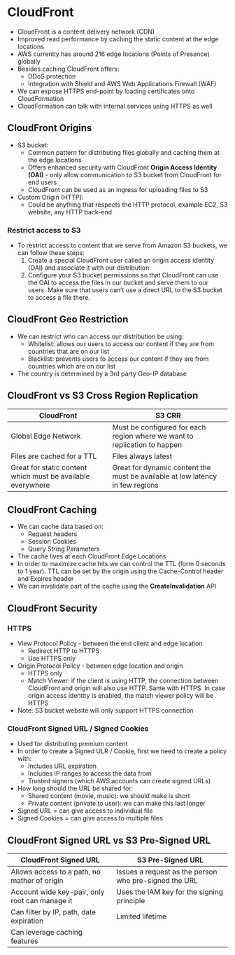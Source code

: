 # CloudFront

- CloudFront is a content delivery network (CDN)
- Improved read performance by caching the static content at the edge locations
- AWS currently has around 216 edge locations (Points of Presence) globally
- Besides caching CloudFront offers:
    - DDoS protection
    - Integration with Shield and AWS Web Applications Firewall (WAF)
- We can expose HTTPS end-point by loading certificates onto CloudFormation
- CloudFormation can talk with internal services using HTTPS as well

## CloudFront Origins

- S3 bucket:
    - Common pattern for distributing files globally and caching them at the edge locations
    - Offers enhanced security with CloudFront **Origin Access Identity (OAI)** - only allow communication to S3 bucket from CloudFront for end users
    - CloudFront can be used as an ingress for uploading files to S3
- Custom Origin (HTTP):
    - Could be anything that respects the HTTP protocol, example EC2, S3 website, any HTTP back-end

### Restrict access to S3

- To restrict access to content that we serve from Amazon S3 buckets, we can follow these steps:
    1. Create a special CloudFront user called an origin access identity (OAI) and associate it with our distribution.
    2. Configure your S3 bucket permissions so that CloudFront can use the OAI to access the files in our bucket and serve them to our users. Make sure that users can’t use a direct URL to the S3 bucket to access a file there.

## CloudFront Geo Restriction

- We can restrict who can access our distribution be using:
    - Whitelist: allows our users to access our content if they are from countries that are on our list
    - Blacklist: prevents users to access our content if they are from countries which are on our list
- The country is determined by a 3rd party Geo-IP database

## CloudFront vs S3 Cross Region Replication

|CloudFront                                                   | S3 CRR                                                                        |
|-------------------------------------------------------------|-------------------------------------------------------------------------------|
| Global Edge Network                                         | Must be configured for each region where we want to replication to happen     |
| Files are cached for a TTL                                  | Files always latest                                                           |
| Great for static content which must be available everywhere | Great for dynamic content the must be available at low latency in few regions |

## CloudFront Caching

- We can cache data based on:
    - Request headers
    - Session Cookies
    - Query String Parameters
- The cache lives at each CloudFront Edge Locations
- In order to maximize cache hits we can control the TTL (form 0 seconds to 1 year). TTL can be set by the origin using the Cache-Control header and Expires header
- We can invalidate part of the cache using the **CreateInvalidation** API

## CloudFront Security

### HTTPS

- View Protocol Policy - between the end client and edge location
    - Redirect HTTP to HTTPS
    - Use HTTPS only
- Origin Protocol Policy - between edge location and origin
    - HTTPS only
    - Match Viewer: if the client is using HTTP, the connection between CloudFront and origin will also use HTTP. Same with HTTPS. In case origin access identity is enabled, the match viewer policy will be HTTPS
- Note: S3 bucket website will only support HTTPS connection

### CloudFront Signed URL / Signed Cookies

- Used for distributing premium content
- In order to create a Signed ULR / Cookie, first we need to create a policy with:
    - Includes URL expiration
    - Includes IP ranges to access the data from
    - Trusted signers (which AWS accounts can create signed URLs)
- How long should the URL be shared for:
    - Shared content (movie, music): we should make is short
    - Private content (private to user): we can make this last longer
- Signed URL = can give access to individual file
- Signed Cookies = can give access to multiple files

## CloudFront Signed URL vs S3 Pre-Signed URL

| CloudFront Signed URL                          | S3 Pre-Signed URL |
|------------------------------------------------|-------------------------------------------------------|
| Allows access to a path, no mather of origin   | Issues a request as the person whe pre-signed the URL |
| Account wide key-pair, only root can manage it | Uses the IAM key for the signing principle            |
| Can filter by IP, path, date expiration        | Limited lifetime                                      |
| Can leverage caching features                  |                                                       |